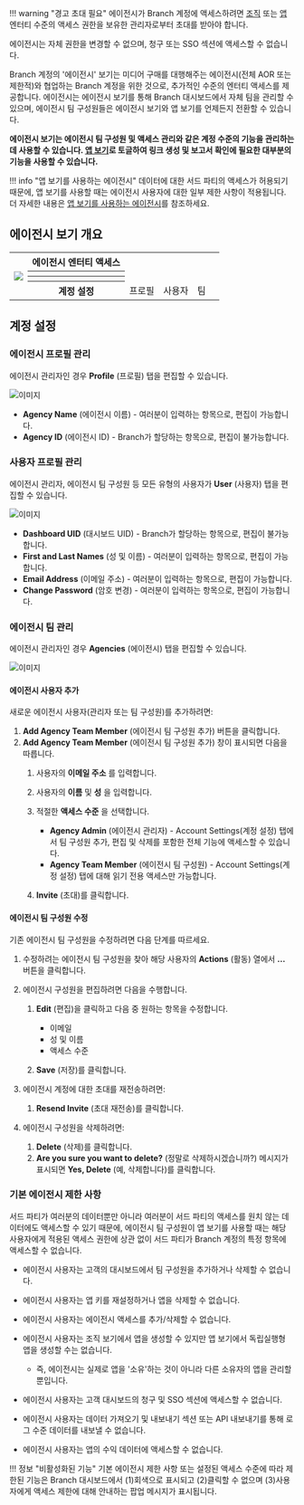 !!! warning "경고 초대 필요"
	에이전시가 Branch 계정에 액세스하려면 [조직](/dashboard/organization-view/#adding-an-agency) 또는 [앱](/dashboard/app-view/#adding-an-agency) 엔터티 수준의 액세스 권한을 보유한 관리자로부터 초대를 받아야 합니다.

  에이전시는 자체 권한을 변경할 수 없으며, 청구 또는 SSO 섹션에 액세스할 수 없습니다.

Branch 계정의 '에이전시' 보기는 미디어 구매를 대행해주는 에이전시(전체 AOR 또는 제한적)와 협업하는 Branch 계정을 위한 것으로, 추가적인 수준의 엔터티 액세스를 제공합니다. 에이전시는 에이전시 보기를 통해 Branch 대시보드에서 자체 팀을 관리할 수 있으며, 에이전시 팀 구성원들은 에이전시 보기와 앱 보기를 언제든지 전환할 수 있습니다.

**에이전시 보기는 에이전시 팀 구성원 및 액세스 관리와 같은 계정 수준의 기능을 관리하는 데 사용할 수 있습니다.  [앱 보기](/dashobard/app-view.md)로 토글하여 링크 생성 및 보고서 확인에 필요한 대부분의 기능을 사용할 수 있습니다.**

!!! info "앱 보기를 사용하는 에이전시"
	데이터에 대한 서드 파티의 액세스가 허용되기 때문에, 앱 보기를 사용할 때는 에이전시 사용자에 대한 일부 제한 사항이 적용됩니다.  더 자세한 내용은 [앱 보기를 사용하는 에이전시](/dashboard/app-view/#agencies-in-app-view)를 참조하세요.

에이전시 보기 개요
----------

<table>
  <tr>
    <th rowspan="5"><img src="/_assets/img/pages/dashboard/access-levels/agency-nav.png"></th>
  </tr>
	<tr>
		<th><b>에이전시 엔터티 액세스</b></th>
		<th></th>
		<th></th>
		<th></th>
		<th></th>
	</tr>
  <tr>
		<th></th>
		<td></td>
		<td></td>
		<td></td>
		<td></td>
	</tr>
	<tr>
		<th></th>
		<td></td>
    <td></td>
		<td></td>
		<td></td>
  </tr>
	<tr>
		<th><b>계정 설정</b></th>
		<td>프로필</td>
		<td>사용자</td>
    <td>팀</td>
		<td></td>
  </tr>
</table>

계정 설정
-----

### 에이전시 프로필 관리

에이전시 관리자인 경우 **Profile** (프로필) 탭을 편집할 수 있습니다.

![이미지](/_assets/img/pages/dashboard/access-levels/agency-profile.png)

* **Agency Name** (에이전시 이름) - 여러분이 입력하는 항목으로, 편집이 가능합니다.
* **Agency ID** (에이전시 ID) - Branch가 할당하는 항목으로, 편집이 불가능합니다.

### 사용자 프로필 관리

에이전시 관리자, 에이전시 팀 구성원 등 모든 유형의 사용자가 **User** (사용자) 탭을 편집할 수 있습니다.

![이미지](/_assets/img/pages/dashboard/access-levels/agency-user.png)

* **Dashboard UID** (대시보드 UID) - Branch가 할당하는 항목으로, 편집이 불가능합니다.
* **First and Last Names** (성 및 이름) - 여러분이 입력하는 항목으로, 편집이 가능합니다.
* **Email Address** (이메일 주소) - 여러분이 입력하는 항목으로, 편집이 가능합니다.
* **Change Password** (암호 변경) - 여러분이 입력하는 항목으로, 편집이 가능합니다.

### 에이전시 팀 관리

에이전시 관리자인 경우 **Agencies** (에이전시) 탭을 편집할 수 있습니다.

![이미지](/_assets/img/pages/dashboard/access-levels/agency-team-add.gif)

#### 에이전시 사용자 추가

새로운 에이전시 사용자(관리자 또는 팀 구성원)를 추가하려면:

1. **Add Agency Team Member** (에이전시 팀 구성원 추가) 버튼을 클릭합니다.
2. **Add Agency Team Member** (에이전시 팀 구성원 추가) 창이 표시되면 다음을 따릅니다.
   1. 사용자의 **이메일 주소** 를 입력합니다.
   2. 사용자의 **이름** 및 **성** 을 입력합니다.
   3. 적절한 **액세스 수준** 을 선택합니다.
      * **Agency Admin** (에이전시 관리자) - Account Settings(계정 설정) 탭에서 팀 구성원 추가, 편집 및 삭제를 포함한 전체 기능에 액세스할 수 있습니다.
      * **Agency Team Member** (에이전시 팀 구성원) - Account Settings(계정 설정) 탭에 대해 읽기 전용 액세스만 가능합니다.

   4. **Invite** (초대)를 클릭합니다.

#### 에이전시 팀 구성원 수정

기존 에이전시 팀 구성원을 수정하려면 다음 단계를 따르세요.

1. 수정하려는 에이전시 팀 구성원을 찾아 해당 사용자의 **Actions** (활동) 열에서 **...** 버튼을 클릭합니다.
2. 에이전시 구성원을 편집하려면 다음을 수행합니다.
   1. **Edit** (편집)을 클릭하고 다음 중 원하는 항목을 수정합니다.
      * 이메일
      * 성 및 이름
      * 액세스 수준

   2. **Save** (저장)를 클릭합니다.

3. 에이전시 계정에 대한 초대를 재전송하려면:
   1. **Resend Invite** (초대 재전송)를 클릭합니다.

4. 에이전시 구성원을 삭제하려면:
   1. **Delete** (삭제)를 클릭합니다.
   2. **Are you sure you want to delete?** (정말로 삭제하시겠습니까?) 메시지가 표시되면 **Yes, Delete** (예, 삭제합니다)를 클릭합니다.

### 기본 에이전시 제한 사항

서드 파티가 여러분의 데이터뿐만 아니라 여러분이 서드 파티의 액세스를 원치 않는 데이터에도 액세스할 수 있기 때문에, 에이전시 팀 구성원이 앱 보기를 사용할 때는 해당 사용자에게 적용된 액세스 권한에 상관 없이 서드 파티가 Branch 계정의 특정 항목에 액세스할 수 없습니다.

* 에이전시 사용자는 고객의 대시보드에서 팀 구성원을 추가하거나 삭제할 수 없습니다.
* 에이전시 사용자는 앱 키를 재설정하거나 앱을 삭제할 수 없습니다.
* 에이전시 사용자는 에이전시 액세스를 추가/삭제할 수 없습니다.
* 에이전시 사용자는 조직 보기에서 앱을 생성할 수 있지만 앱 보기에서 독립실행형 앱을 생성할 수는 없습니다.
  * 즉, 에이전시는 실제로 앱을 '소유'하는 것이 아니라 다른 소유자의 앱을 관리할 뿐입니다.

* 에이전시 사용자는 고객 대시보드의 청구 및 SSO 섹션에 액세스할 수 없습니다.
* 에이전시 사용자는 데이터 가져오기 및 내보내기 섹션 또는 API 내보내기를 통해 로그 수준 데이터를 내보낼 수 없습니다.
* 에이전시 사용자는 앱의 수익 데이터에 액세스할 수 없습니다.

!!! 정보 "비활성화된 기능"
기본 에이전시 제한 사항 또는 설정된 액세스 수준에 따라 제한된 기능은 Branch 대시보드에서 (1)회색으로 표시되고 (2)클릭할 수 없으며 (3)사용자에게 액세스 제한에 대해 안내하는 팝업 메시지가 표시됩니다.
